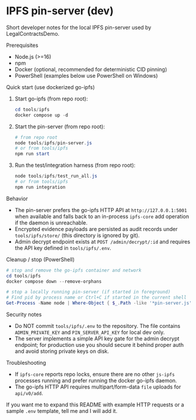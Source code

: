 # IPFS pin-server (dev)

Short developer notes for the local IPFS pin-server used by LegalContractsDemo.

Prerequisites
- Node.js (>=16)
- npm
- Docker (optional, recommended for deterministic CID pinning)
- PowerShell (examples below use PowerShell on Windows)

Quick start (use dockerized go-ipfs)

1. Start go-ipfs (from repo root):

    ```powershell
    cd tools/ipfs
    docker compose up -d
    ```

2. Start the pin-server (from repo root):

    ```powershell
    # from repo root
    node tools/ipfs/pin-server.js
    # or from tools/ipfs
    npm run start
    ```

3. Run the test/integration harness (from repo root):

    ```powershell
    node tools/ipfs/test_run_all.js
    # or from tools/ipfs
    npm run integration
    ```

Behavior
- The pin-server prefers the go-ipfs HTTP API at `http://127.0.0.1:5001` when available and falls back to an in-process `ipfs-core` add operation if the daemon is unreachable.
- Encrypted evidence payloads are persisted as audit records under `tools/ipfs/store/` (this directory is ignored by git).
- Admin decrypt endpoint exists at `POST /admin/decrypt/:id` and requires the API key defined in `tools/ipfs/.env`.

Cleanup / stop (PowerShell)

```powershell
# stop and remove the go-ipfs container and network
cd tools/ipfs
docker compose down --remove-orphans

# stop a locally running pin-server (if started in foreground)
# Find pid by process name or Ctrl+C if started in the current shell
Get-Process -Name node | Where-Object { $_.Path -like '*pin-server.js' } | Stop-Process -Force
```

Security notes
- Do NOT commit `tools/ipfs/.env` to the repository. The file contains `ADMIN_PRIVATE_KEY` and `PIN_SERVER_API_KEY` for local dev only.
- The server implements a simple API key gate for the admin decrypt endpoint; for production use you should secure it behind proper auth and avoid storing private keys on disk.

Troubleshooting
- If `ipfs-core` reports repo locks, ensure there are no other `js-ipfs` processes running and prefer running the docker go-ipfs daemon.
- The go-ipfs HTTP API requires multipart/form-data `file` uploads for `api/v0/add`.

If you want me to expand this README with example HTTP requests or a sample `.env` template, tell me and I will add it.
